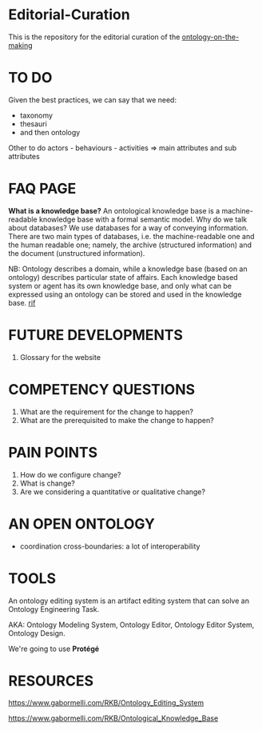 # Editorial-Curation
This is the repository for the editorial curation of the [ontology-on-the-making](https://tsrproject.github.io/TSROnto/)


# TO DO
Given the best practices, we can say that we need:
- taxonomy
- thesauri
- and then ontology

Other to do
actors - behaviours - activities => main attributes and sub attributes

# FAQ PAGE

**What is a knowledge base?** An ontological knowledge base is a machine-readable knowledge base with a formal semantic model.
Why do we talk about databases? We use databases for a way of conveying information.
There are two main types of databases, i.e. the machine-readable one and the human readable one; namely, the archive (structured information) and the document (unstructured information).

NB: Ontology describes a domain, while a knowledge base (based on an ontology) describes particular state of affairs. Each knowledge based system or agent has its own knowledge base, and only what can be expressed using an ontology can be stored and used in the knowledge base. [rif](https://www.gabormelli.com/RKB/Ontological_Knowledge_Base)


# FUTURE DEVELOPMENTS
1) Glossary for the website



# COMPETENCY QUESTIONS
1. What are the requirement for the change to happen?
2. What are the prerequisited to make the change to happen?


# PAIN POINTS
1. How do we configure change?
2. What is change?
3. Are we considering a quantitative or qualitative change?



# AN OPEN ONTOLOGY
- coordination cross-boundaries: a lot of interoperability



# TOOLS
An ontology editing system is an artifact editing system that can solve an Ontology Engineering Task.

AKA: Ontology Modeling System, Ontology Editor, Ontology Editor System, Ontology Design.

We're going to use **Protégé**



# RESOURCES 
https://www.gabormelli.com/RKB/Ontology_Editing_System


https://www.gabormelli.com/RKB/Ontological_Knowledge_Base
